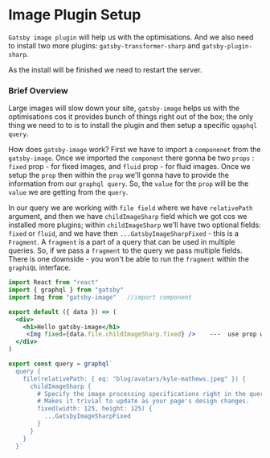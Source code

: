 # Image Plugin Setup

`Gatsby image plugin` will help us with the optimisations. And we also need to install two more plugins: `gatsby-transformer-sharp` and `gatsby-plugin-sharp`. 

As the install will be finished we need to restart the server. 

### Brief Overview

Large images will slow down your site, `gatsby-image` helps us with the optimisations cos it provides bunch of things right out of the box; the only thing we need to to is to install the plugin and then setup a specific `qgaphql query`. 

How does `gatsby-image` work?
First we have to import a `componenet` from the `gatsby-image`. Once we imported the `component` there gonna be two `props` : `fixed` prop - for fixed images, and `fluid` prop - for fluid images. Once we setup the `prop` then within the `prop` we'll gonna have to provide the information from our `graphql query`. So, the `value` for the `prop` will be the `value` we are getting from the `query`. 

In our query we are working with `file field` where we have `relativePath` argument, and then we have `childImageSharp` field which we got cos we installed more plugins; within `childImageSharp` we'll have two optional fields: `fixed` or `fluid`, and we have then `...GatsbyImageSharpFixed` - this is a `Fragment`.  A `fragment` is a part of a query that can be used in multiple queries. So, if we pass a `fragment` to the query we pass multiple fields. There is one downside - you won't be able to run the `fragment`  within the `graphiQL` interface. 



```jsx
import React from "react"
import { graphql } from "gatsby"
import Img from "gatsby-image"   //import component

export default ({ data }) => (
  <div>
    <h1>Hello gatsby-image</h1>
     <Img fixed={data.file.childImageSharp.fixed} />    ---  use prop with the needed info ---- 
  </div>
)

export const query = graphql`
  query {
    file(relativePath: { eq: "blog/avatars/kyle-mathews.jpeg" }) {
      childImageSharp {
        # Specify the image processing specifications right in the query.
        # Makes it trivial to update as your page's design changes.
        fixed(width: 125, height: 125) {
          ...GatsbyImageSharpFixed
        }
      }
    }
  }`
```